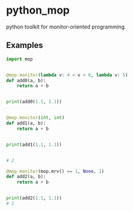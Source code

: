 # python_mop
python toolkit for monitor-oriented programming.

## Examples

```python
import mop


@mop.monitor(lambda v: 4 < v < 6, lambda v: 5)
def add0(a, b):
    return a + b


print(add0(1.1, 1.1))


@mop.monitor(int, int)
def add1(a, b):
    return a + b


print(add1(1.1, 1.1))


# 2

@mop.monitor(mop.mrv() == 1, None, 1)
def add2(a, b):
    return a + b


print(add2(1.1, 1.1))
# 1
```